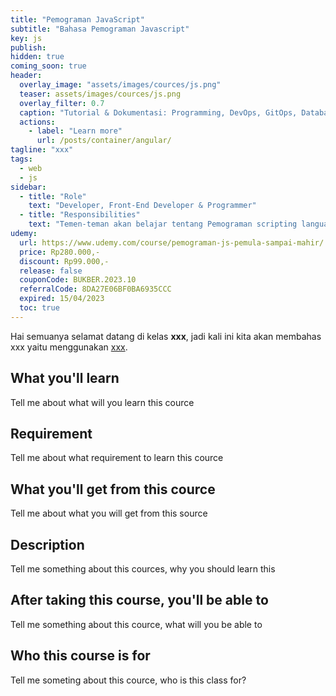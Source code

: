 ```yaml
---
title: "Pemograman JavaScript"
subtitle: "Bahasa Pemograman Javascript"
key: js
publish: 
hidden: true
coming_soon: true
header:
  overlay_image: "assets/images/cources/js.png"
  teaser: assets/images/cources/js.png
  overlay_filter: 0.7
  caption: "Tutorial & Dokumentasi: Programming, DevOps, GitOps, Database, & Servers"
  actions:
    - label: "Learn more"
      url: /posts/container/angular/
tagline: "xxx"
tags:
  - web
  - js
sidebar:
  - title: "Role"
    text: "Developer, Front-End Developer & Programmer"
  - title: "Responsibilities"
    text: "Temen-teman akan belajar tentang Pemograman scripting language menggunakan Javascript."
udemy: 
  url: https://www.udemy.com/course/pemograman-js-pemula-sampai-mahir/
  price: Rp280.000,-
  discount: Rp99.000,-
  release: false
  couponCode: BUKBER.2023.10
  referralCode: 8DA27E06BF0BA6935CCC
  expired: 15/04/2023
  toc: true
---
```


Hai semuanya selamat datang di kelas **xxx**, jadi kali ini kita akan membahas xxx yaitu menggunakan [xxx](link). 

<!--more-->

## What you'll learn

Tell me about what will you learn this cource

## Requirement

Tell me about what requirement to learn this cource

## What you'll get from this cource

Tell me about what you will get from this source

## Description

Tell me something about this cources, why you should learn this

## After taking this course, you'll be able to

Tell me something about this cource, what will you be able to

## Who this course is for

Tell me someting about this cource, who is this class for?
